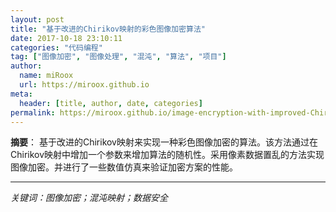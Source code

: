 ```yaml
---
layout: post
title: "基于改进的Chirikov映射的彩色图像加密算法"
date: 2017-10-18 23:10:11
categories: "代码编程"
tag: ["图像加密", "图像处理", "混沌", "算法", "项目"]
author:
  name: miRoox
  url: https://miroox.github.io
meta:
  header: [title, author, date, categories]
permalink: https://miroox.github.io/image-encryption-with-improved-Chirikov-map/
---
```


**摘要**：
基于改进的Chirikov映射来实现一种彩色图像加密的算法。该方法通过在Chirikov映射中增加一个参数来增加算法的随机性。采用像素数据置乱的方法实现图像加密。并进行了一些数值仿真来验证加密方案的性能。

----

*关键词：图像加密；混沌映射；数据安全*

<!--more-->
